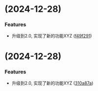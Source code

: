 #  (2024-12-28)


### Features

* 升级到2.0, 实现了新的功能XYZ ([f49f291](https://github.com/ligson/jtreesize/commit/f49f29165fcf0d43a6fc90196794999f8f7e0415))



#  (2024-12-28)


### Features

* 升级到2.0, 实现了新的功能XYZ ([310a87a](https://github.com/ligson/jtreesize/commit/310a87a71d60684907ae7618ced1f3caef2d740a))



